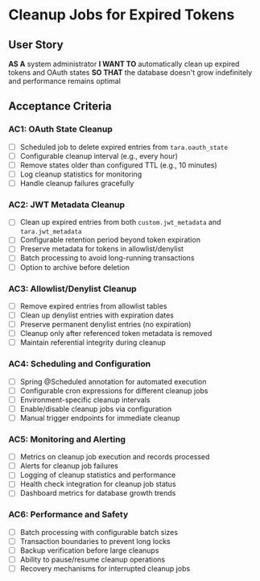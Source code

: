 # Cleanup Jobs for Expired Tokens

## User Story
**AS A** system administrator
**I WANT TO** automatically clean up expired tokens and OAuth states
**SO THAT** the database doesn't grow indefinitely and performance remains optimal

## Acceptance Criteria

### AC1: OAuth State Cleanup
- [ ] Scheduled job to delete expired entries from `tara.oauth_state`
- [ ] Configurable cleanup interval (e.g., every hour)
- [ ] Remove states older than configured TTL (e.g., 10 minutes)
- [ ] Log cleanup statistics for monitoring
- [ ] Handle cleanup failures gracefully

### AC2: JWT Metadata Cleanup
- [ ] Clean up expired entries from both `custom.jwt_metadata` and `tara.jwt_metadata`
- [ ] Configurable retention period beyond token expiration
- [ ] Preserve metadata for tokens in allowlist/denylist
- [ ] Batch processing to avoid long-running transactions
- [ ] Option to archive before deletion

### AC3: Allowlist/Denylist Cleanup
- [ ] Remove expired entries from allowlist tables
- [ ] Clean up denylist entries with expiration dates
- [ ] Preserve permanent denylist entries (no expiration)
- [ ] Cleanup only after referenced token metadata is removed
- [ ] Maintain referential integrity during cleanup

### AC4: Scheduling and Configuration
- [ ] Spring @Scheduled annotation for automated execution
- [ ] Configurable cron expressions for different cleanup jobs
- [ ] Environment-specific cleanup intervals
- [ ] Enable/disable cleanup jobs via configuration
- [ ] Manual trigger endpoints for immediate cleanup

### AC5: Monitoring and Alerting
- [ ] Metrics on cleanup job execution and records processed
- [ ] Alerts for cleanup job failures
- [ ] Logging of cleanup statistics and performance
- [ ] Health check integration for cleanup job status
- [ ] Dashboard metrics for database growth trends

### AC6: Performance and Safety
- [ ] Batch processing with configurable batch sizes
- [ ] Transaction boundaries to prevent long locks
- [ ] Backup verification before large cleanups
- [ ] Ability to pause/resume cleanup operations
- [ ] Recovery mechanisms for interrupted cleanup jobs
